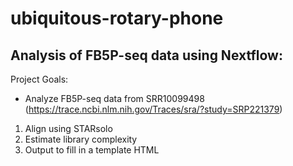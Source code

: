# ubiquitous-rotary-phone
## Analysis of FB5P-seq data using Nextflow:
Project Goals:
* Analyze FB5P-seq data from SRR10099498 (https://trace.ncbi.nlm.nih.gov/Traces/sra/?study=SRP221379) 
1. Align using STARsolo
2. Estimate library complexity
3. Output to fill in a template HTML
